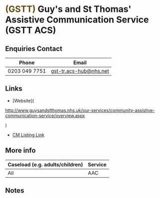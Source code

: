 
# <span style="color:#664d00;">(GSTT)</span> Guy's and St Thomas' Assistive Communication Service (GSTT ACS)

## Enquiries Contact
| Phone | Email |
| ----- | ----- |
| 0203 049 7751 | gst-tr.acs-hub@nhs.net |

## Links

- [Website](

http://www.guysandstthomas.nhs.uk/our-services/community-assistive-communication-service/overview.aspx

)
- [CM Listing Link](http://www.communicationmatters.org.uk/contact-assessment-service/assistive-technology-team)

## More info
| Caseload (e.g. adults/children) | Service |
| ------------------------------- | ------- |
| All | AAC |


## Notes


